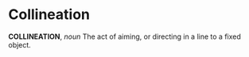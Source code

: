 # Collineation

**COLLINEATION**, _noun_ The act of aiming, or directing in a line to a fixed object.